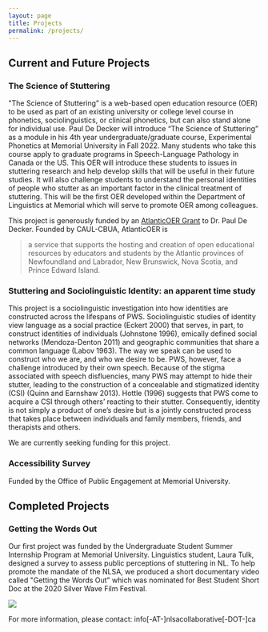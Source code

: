 ```yaml
---
layout: page
title: Projects
permalink: /projects/
---
```

<h2>Current and Future Projects</h2>
<h3>The Science of Stuttering</h3>

"The Science of Stuttering” is a web-based open education resource (OER) to be used as part of an existing university or college level course in phonetics, sociolinguistics, or clinical phonetics, but can also stand alone for individual use. Paul De Decker will introduce “The Science of Stuttering” as a module in his 4th year undergraduate/graduate course, Experimental Phonetics at Memorial University in Fall 2022. Many students who take this course apply to graduate programs in Speech-Language Pathology in Canada or the US. This OER will introduce these students to issues in stuttering research and help develop skills that will be useful in their future studies. It will also challenge students to understand the personal identities of people who stutter as an important factor in the clinical treatment of stuttering. This will be the first OER developed within the Department of Linguistics at Memorial which will serve to promote OER among colleagues.

This project is generously funded by an [AtlanticOER Grant](https://atlanticoer-relatlantique.ca/) to Dr. Paul De Decker. Founded by CAUL-CBUA, AtlanticOER is

> a service that supports the hosting and creation of open educational resources by educators and students by the Atlantic provinces of Newfoundland and Labrador, New Brunswick, Nova Scotia, and Prince Edward Island.

<h3>Stuttering and Sociolinguistic Identity: an apparent time study</h3>

This project is a sociolinguistic investigation into how identities are constructed across the lifespans of PWS. Sociolinguistic studies of identity view language as a social practice (Eckert 2000) that serves, in part, to construct identities of individuals (Johnstone 1996), emically defined social networks (Mendoza-Denton 2011) and geographic communities that share a common language (Labov 1963). The way we speak can be used to construct who we are, and who we desire to be. PWS, however, face a challenge introduced by their own speech. Because of the stigma associated with speech disfluencies, many PWS may attempt to hide their stutter, leading to the construction of a concealable and stigmatized identity (CSI) (Quinn and Earnshaw 2013). Hottle (1996) suggests that PWS come to acquire a CSI through others’ reacting to their stutter. Consequently, identity is not simply a product of one’s desire but is a jointly constructed process that takes place between individuals and family members, friends, and therapists and others.

We are currently seeking funding for this project.

<h3>Accessibility Survey</h3>


Funded by the Office of Public Engagement at Memorial University.

<h2>Completed Projects</h2>
<h3>Getting the Words Out</h3>
Our first project was funded by the Undergraduate Student Summer Internship Program at Memorial University. Linguistics student, Laura Tulk, designed a survey to assess public perceptions of stuttering in NL. To help promote the mandate of the NLSA, we produced a short documentary video called "Getting the Words Out" which was nominated for Best Student Short Doc at the 2020 Silver Wave Film Festival.

[![](http://img.youtube.com/vi/q5qlJvbfsCk/0.jpg)](http://www.youtube.com/watch?v=q5qlJvbfsCk "Getting the Words Out")


For more information, please contact: info[-AT-]nlsacollaborative[-DOT-]ca
